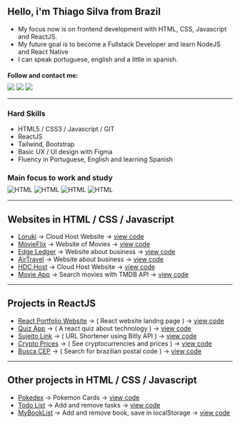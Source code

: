 ## Hello, i'm Thiago Silva from Brazil

- My focus now is on frontend development with HTML, CSS, Javascript and ReactJS. 
- My future goal is to become a Fullstack Developer and learn NodeJS and React Native
- I can speak portuguese, english and a little in spanish.

#### Follow and contact me:
<div style="display: inline_block; margin:-10px 0 15px 0;">
  <a href="https://www.linkedin.com/in/thiagowfer" target="_blank"><img src="https://img.shields.io/badge/LinkedIn-0077B5?style=for-the-badge&logo=linkedin&logoColor=white" target="_blank"></a>
  <a href="https://instagram.com/thiagowfer" target="_blank"><img src="https://img.shields.io/badge/-Instagram-%23E4405F?style=for-the-badge&logo=instagram&logoColor=white" target="_blank"></a> 
  <a href="https://behance.net/thiagowfer" target="_blank"><img src="https://img.shields.io/badge/-Behance-blue?style=for-the-badge&logo=behance&logoColor=white" target="_blank"></a>  
  
  
</div>

---

### Hard Skills
- HTML5 / CSS3 / Javascript / GIT 
- ReactJS  
- Tailwind, Bootstrap
- Basic UX / UI design with Figma 
- Fluency in Portuguese, English and learning Spanish

### Main focus to work and study   

<div style="display: inline_block; margin:-10px 0 15px 0;">
  <img align="center" alt="HTML" src="https://img.shields.io/badge/HTML5-E34F26?style=for-the-badge&logo=html5&logoColor=white">
  <img align="center" alt="HTML" src="https://img.shields.io/badge/CSS3-1572B6?style=for-the-badge&logo=css3&logoColor=white">
 <img align="center" alt="HTML" src="https://img.shields.io/badge/JavaScript-323330?style=for-the-badge&logo=javascript&logoColor=F7DF1E">
 <img align="center" alt="HTML" src="https://img.shields.io/badge/React-20232A?style=for-the-badge&logo=react&logoColor=61DAFB">
</div> 

---

## Websites in HTML / CSS / Javascript
- [Loruki](https://ioruki.netlify.app) -> Cloud Host Website -> [view code](https://github.com/thiagowfer/loruki-website )
- [MovieFlix](https://thiagowfer.github.io/movie-website/) -> Website of Movies -> [view code](https://github.com/thiagowfer/movie-website) 
- [Edge Ledger](https://thiagowfer.github.io/edge-ledger/) -> Website about business -> [view code](https://github.com/thiagowfer/edge-ledger)
- [AirTravel](https://thiagowfer.github.io/airtravel/) -> Website about business -> [view code](https://github.com/thiagowfer/airtravel)
- [HDC Host](https://thiagowfer.github.io/hdc-host/) -> Cloud Host Website -> [view code](https://github.com/thiagowfer/hdc-host ) 
- [Movie App](https://thiagowfer.github.io/movie-app/) -> Search movies with TMDB API -> [view code](https://github.com/thiagowfer/movie-app )

---

## Projects in ReactJS
- [React Portfolio Website](https://react-portfolio-dev.netlify.app) -> ( React website landng page ) -> [view code](https://github.com/thiagowfer/react-portfolio)
- [Quiz App](https://reacttech-quiz.vercel.app/) -> ( A react quiz about technology ) -> [view code](https://github.com/thiagowfer/react-quiz)
- [Sujeito Link](https://sujeito-link.netlify.app) -> ( URL Shortener using Bitly API ) -> [view code](https://github.com/thiagowfer/sujeitolink)
- [Crypto Prices](https://react-cryptoprices.netlify.app) -> ( See cryptocurrencies and prices ) -> [view code](https://github.com/thiagowfer/crypto-prices)
- [Busca CEP](https://react-busca-cep.netlify.app) -> ( Search for brazilian postal code ) -> [view code](https://github.com/thiagowfer/busca-cep)

---

## Other projects in HTML / CSS / Javascript
- [Pokedex](https://thiagowfer.github.io/pokedex) ->  Pokemon Cards  -> [view code](https://github.com/thiagowfer/pokedex)
- [Todo List](https://thiagowfer.github.io/todo-list-js/) ->  Add and remove tasks -> [view code](https://github.com/thiagowfer/todo-list-js)
- [MyBookList](https://thiagowfer.github.io/mybooklist-app/) -> Add and remove book, save in localStorage -> [view code](https://github.com/thiagowfer/mybooklist-app) 
